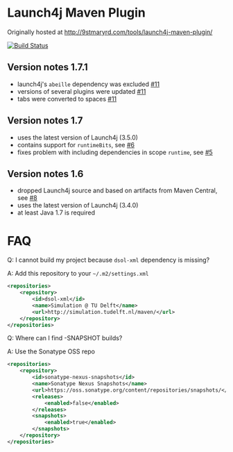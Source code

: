 # Launch4j Maven Plugin

Originally hosted at http://9stmaryrd.com/tools/launch4j-maven-plugin/

[![Build Status](https://travis-ci.org/lukaszlenart/launch4j-maven-plugin.svg)](https://travis-ci.org/lukaszlenart/launch4j-maven-plugin)

## Version notes 1.7.1
- launch4j's `abeille` dependency was excluded [#11](../../pull/11)
- versions of several plugins were updated [#11](../../pull/11)
- tabs were converted to spaces [#11](../../pull/11)

## Version notes 1.7
- uses the latest version of Launch4j (3.5.0)
- contains support for `runtimeBits`, see [#6](../../issues/6)
- fixes problem with including dependencies in scope `runtime`, see [#5](../../issues/5)

## Version notes 1.6
- dropped Launch4j source and based on artifacts from Maven Central, see [#8](../../issues/8)
- uses the latest version of Launch4j (3.4.0)
- at least Java 1.7 is required

# FAQ
Q: I cannot build my project because `dsol-xml` dependency is missing?

A: Add this repository to your `~/.m2/settings.xml`

```xml
<repositories>
    <repository>
        <id>dsol-xml</id>
        <name>Simulation @ TU Delft</name>
        <url>http://simulation.tudelft.nl/maven/</url>
    </repository>
</repositories>
```
Q: Where can I find -SNAPSHOT builds?

A: Use the Sonatype OSS repo

```xml
<repositories>
    <repository>
        <id>sonatype-nexus-snapshots</id>
        <name>Sonatype Nexus Snapshots</name>
        <url>https://oss.sonatype.org/content/repositories/snapshots/</url>
        <releases>
            <enabled>false</enabled>
        </releases>
        <snapshots>
            <enabled>true</enabled>
        </snapshots>
    </repository>
</repositories>
```
